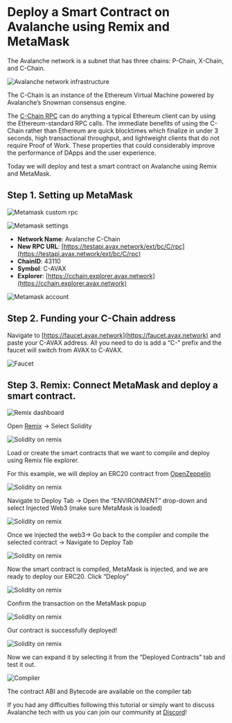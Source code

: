 # Deploy a Smart Contract on Avalanche using Remix and MetaMask

The Avalanche network is a subnet that has three chains: P-Chain, X-Chain, and C-Chain.

![Avalanche network infrastructure](../../../images/avalanche-network-infrastructure.png)

The C-Chain is an instance of the Ethereum Virtual Machine powered by Avalanche’s Snowman consensus engine.

The [C-Chain RPC](https://docs.avax.network/v1.0/en/api/evm) can do anything a typical Ethereum client can by using the Ethereum-standard RPC calls. The immediate benefits of using the C-Chain rather than Ethereum are quick blocktimes which finalize in under 3 seconds, high transactional throughput, and lightweight clients that do not require Proof of Work. These properties that could considerably improve the performance of DApps and the user experience.

Today we will deploy and test a smart contract on Avalanche using Remix and MetaMask.

## Step 1. Setting up MetaMask

![Metamask custom rpc](../../../images/metamask-custom-rpc.png)

![Metamask settings](../../../images/metamask-settings.png)

* **Network Name**: Avalanche C-Chain
* **New RPC URL**: [https://testapi.avax.network/ext/bc/C/rpc](https://testapi.avax.network/ext/bc/C/rpc)
* **ChainID**: 43110
* **Symbol**: C-AVAX
* **Explorer**: [https://cchain.explorer.avax.network](https://cchain.explorer.avax.network)

![Metamask account](../../../images/metamask-account.png)

## Step 2. Funding your C-Chain address

Navigate to [https://faucet.avax.network](https://faucet.avax.network) and paste your C-AVAX address. All you need to do is add a “C-” prefix and the faucet will switch from AVAX to C-AVAX.

![Faucet](../../../images/faucet.png)

## Step 3. Remix: Connect MetaMask and deploy a smart contract.

![Remix dashboard](../../../images/remix-dashboard.png)

Open [Remix](https://remix.ethereum.org) -> Select Solidity

![Solidity on remix](../../../images/solidity1.png)

Load or create the smart contracts that we want to compile and deploy using Remix file explorer.

For this example, we will deploy an ERC20 contract from [OpenZeppelin](https://openzeppelin.com/contracts)

![Solidity on remix](../../../images/solidity2.png)

Navigate to Deploy Tab -> Open the “ENVIRONMENT” drop-down and select Injected Web3 (make sure MetaMask is loaded)

![Solidity on remix](../../../images/solidity3.png)

Once we injected the web3-> Go back to the compiler and compile the selected contract -> Navigate to Deploy Tab

![Solidity on remix](../../../images/solidity4.png)

Now the smart contract is compiled, MetaMask is injected, and we are ready to deploy our ERC20. Click “Deploy”

![Solidity on remix](../../../images/solidity5.png)

Confirm the transaction on the MetaMask popup

![Solidity on remix](../../../images/solidity6.png)

Our contract is successfully deployed!

![Solidity on remix](../../../images/solidity7.png)

Now we can expand it by selecting it from the “Deployed Contracts” tab and test it out.

![Compiler](../../../images/compiler.png)

The contract ABI and Bytecode are available on the compiler tab

If you had any difficulties following this tutorial or simply want to discuss Avalanche tech with us you can join our community at [Discord](https://chat.avalabs.org)!
